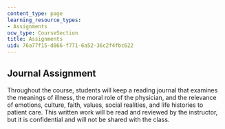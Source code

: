 ```yaml
---
content_type: page
learning_resource_types:
- Assignments
ocw_type: CourseSection
title: Assignments
uid: 76a77f15-d866-f771-6a52-36c2f4fbc622
---
```


Journal Assignment
------------------

Throughout the course, students will keep a reading journal that examines the meanings of illness, the moral role of the physician, and the relevance of emotions, culture, faith, values, social realities, and life histories to patient care. This written work will be read and reviewed by the instructor, but it is confidential and will not be shared with the class.